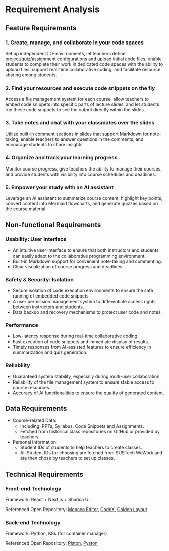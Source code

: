 # Requirement Analysis

## Feature Requirements

### 1. Create, manage, and collaborate in your code spaces

Set up independent IDE environments, let teachers define project/quiz/assignment configurations and upload initial code files, enable students to complete their work in dedicated code spaces with the ability to upload files, support real-time collaborative coding, and facilitate resource sharing among students.

### 2. Find your resources and execute code snippets on the fly

Access a file management system for each course, allow teachers to embed code snippets into specific parts of lecture slides, and let students run these code snippets to see the output directly within the slides.

### 3. Take notes and chat with your classmates over the slides

Utilize built-in comment sections in slides that support Markdown for note-taking, enable teachers to answer questions in the comments, and encourage students to share insights.

### 4. Organize and track your learning progress

Monitor course progress, give teachers the ability to manage their courses, and provide students with visibility into course schedules and deadlines.

### 5. Empower your study with an AI assistant

Leverage an AI assistant to summarize course content, highlight key points, convert content into Mermaid flowcharts, and generate quizzes based on the course material.

## Non-functional Requirements

### Usability: User Interface

- An intuitive user interface to ensure that both instructors and students can easily adapt to the collaborative programming environment.
- Built-in Markdown support for convenient note-taking and commenting.
- Clear visualization of course progress and deadlines.

### Safety & Security: Isolation

- Secure isolation of code execution environments to ensure the safe running of embedded code snippets.
- A user permission management system to differentiate access rights between instructors and students.
- Data backup and recovery mechanisms to protect user code and notes.

### Performance

- Low-latency response during real-time collaborative coding.
- Fast execution of code snippets and immediate display of results.
- Timely responses from AI-assisted features to ensure efficiency in summarization and quiz generation.

### Reliability

- Guaranteed system stability, especially during multi-user collaboration.
- Reliability of the file management system to ensure stable access to course resources.
- Accuracy of AI functionalities to ensure the quality of generated content.

## Data Requirements

- Course-related Data:
    - Including: PPTs, Syllabus, Code Snippets and Assignments.
    - Fetched from historical class repositories on GitHub or provided by teachers.
- Personal Information:
    - Student IDs of students to help teachers to create classes.
    - All Student IDs for choosing are fetched from SUSTech WeWork and are then chose by teachers to set up classes.

## Technical Requirements

### Front-end Technology

Framework: React + Next.js + Shadcn UI

Referenced Open Repository: [Monaco Editor](https://github.com/microsoft/monaco-editor), [CodeX](https://github.com/dulapahv/CodeX), [Golden Layout](https://github.com/golden-layout/golden-layout)

### Back-end Technology

Framework: Python, K8s (for container manager)

Referenced Open Repository: [Piston](https://github.com/engineer-man/piston), [Pyston](https://github.com/shhivv/pyston)